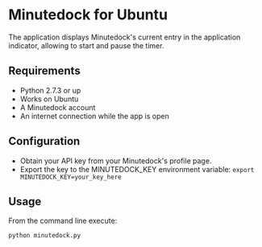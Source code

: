 Minutedock for Ubuntu
=====================

The application displays Minutedock's current entry in the application 
indicator, allowing to start and pause the timer.

Requirements
------------

* Python 2.7.3 or up
* Works on Ubuntu
* A Minutedock account
* An internet connection while the app is open

Configuration
-------------

* Obtain your API key from your Minutedock's profile page.
* Export the key to the MINUTEDOCK\_KEY environment variable:
      `export MINUTEDOCK_KEY=your_key_here`

Usage
-----

From the command line execute:

    python minutedock.py

